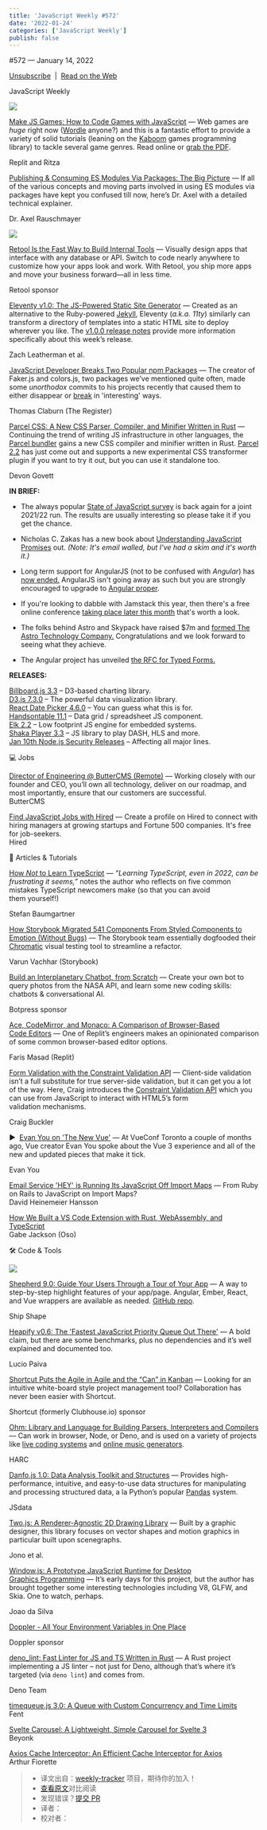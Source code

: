 ```yaml
---
title: 'JavaScript Weekly #572'
date: '2022-01-24'
categories: ['JavaScript Weekly']
publish: false
---
```

#​572 — January 14, 2022

[Unsubscribe](https://javascriptweekly.com/link/118513/web)  |  [Read on the Web](https://javascriptweekly.com/link/118514/web)

JavaScript Weekly

[![](https://res.cloudinary.com/cpress/image/upload/w_1280,e_sharpen:60/l8tdx10bxdvn4csejwzv.jpg)](https://javascriptweekly.com/link/118559/web)

[Make JS Games: How to Code Games with JavaScript](https://javascriptweekly.com/link/118559/web "makejsgames.com") — Web games are _huge_ right now ([Wordle](https://javascriptweekly.com/link/118560/web) anyone?) and this is a fantastic effort to provide a variety of solid tutorials (leaning on the [Kaboom](https://javascriptweekly.com/link/118561/web) games programming library) to tackle several game genres. Read online or [grab the PDF](https://javascriptweekly.com/link/118562/web).

Replit and Ritza

[Publishing & Consuming ES Modules Via Packages: The Big Picture](https://javascriptweekly.com/link/118541/web "2ality.com") — If all of the various concepts and moving parts involved in using ES modules via packages have kept you confused till now, here’s Dr. Axel with a detailed technical explainer.

Dr. Axel Rauschmayer

[![](https://copm.s3.amazonaws.com/82884a8a.png)](https://javascriptweekly.com/link/118515/web)

[Retool Is the Fast Way to Build Internal Tools](https://javascriptweekly.com/link/118515/web "retool.com") — Visually design apps that interface with any database or API. Switch to code nearly anywhere to customize how your apps look and work. With Retool, you ship more apps and move your business forward—all in less time.

Retool sponsor

[Eleventy v1.0: The JS-Powered Static Site Generator](https://javascriptweekly.com/link/118516/web "www.11ty.dev") — Created as an alternative to the Ruby-powered [Jekyll](https://javascriptweekly.com/link/118517/web), Eleventy (_a.k.a. 11ty_) similarly can transform a directory of templates into a static HTML site to deploy wherever you like. The [v1.0.0 release notes](https://javascriptweekly.com/link/118518/web) provide more information specifically about this week’s release.

Zach Leatherman et al.

[JavaScript Developer Breaks Two Popular npm Packages](https://javascriptweekly.com/link/118542/web "www.theregister.com") — The creator of Faker.js and colors.js, two packages we’ve mentioned quite often, made some _unorthodox_ commits to his projects recently that caused them to either disappear or [break](https://javascriptweekly.com/link/118543/web) in 'interesting' ways.

Thomas Claburn (The Register)

[Parcel CSS: A New CSS Parser, Compiler, and Minifier Written in Rust](https://javascriptweekly.com/link/118563/web "parceljs.org") — Continuing the trend of writing JS infrastructure in other languages, the [Parcel bundler](https://javascriptweekly.com/link/118564/web) gains a new CSS compiler and minifier written in Rust. [Parcel 2.2](https://javascriptweekly.com/link/118565/web) has just come out and supports a new experimental CSS transformer plugin if you want to try it out, but you can use it standalone too.

Devon Govett

**IN BRIEF:**

*   The always popular [State of JavaScript survey](https://javascriptweekly.com/link/118544/web) is back again for a joint 2021/22 run. The results are usually interesting so please take it if you get the chance.
    
*   Nicholas C. Zakas has a new book about [Understanding JavaScript Promises](https://javascriptweekly.com/link/118567/web) out. _(Note: It's email walled, but I've had a skim and it's worth it.)_
    
*   Long term support for AngularJS (not to be confused with _Angular_) has [now ended.](https://javascriptweekly.com/link/118545/web) AngularJS isn't going away as such but you are strongly encouraged to upgrade to [Angular proper](https://javascriptweekly.com/link/118546/web).
    
*   If you're looking to dabble with Jamstack this year, then there's a free online conference [taking place later this month](https://javascriptweekly.com/link/118555/web) that's worth a look.
    
*   The folks behind Astro and Skypack have raised $7m and [formed The Astro Technology Company.](https://javascriptweekly.com/link/118568/web) Congratulations and we look forward to seeing what they achieve.
    
*   The Angular project has unveiled [the RFC for Typed Forms.](https://javascriptweekly.com/link/118569/web)
    

**RELEASES:**

[Billboard.js 3.3](https://javascriptweekly.com/link/118570/web) – D3-based charting library.  
[D3.js 7.3.0](https://javascriptweekly.com/link/118519/web) – The powerful data visualization library.  
[React Date Picker 4.6.0](https://javascriptweekly.com/link/118520/web) – You can guess what this is for.  
[Handsontable 11.1](https://javascriptweekly.com/link/118521/web) – Data grid / spreadsheet JS component.  
[Elk 2.2](https://javascriptweekly.com/link/118522/web) – Low footprint JS engine for embedded systems.  
[Shaka Player 3.3](https://javascriptweekly.com/link/118523/web) – JS library to play DASH, HLS and more.  
[Jan 10th Node.js Security Releases](https://javascriptweekly.com/link/118547/web) – Affecting all major lines.

💻 Jobs

[Director of Engineering @ ButterCMS (Remote)](https://javascriptweekly.com/link/118524/web) — Working closely with our founder and CEO, you’ll own all technology, deliver on our roadmap, and most importantly, ensure that our customers are successful.  
ButterCMS

[Find JavaScript Jobs with Hired](https://javascriptweekly.com/link/118525/web) — Create a profile on Hired to connect with hiring managers at growing startups and Fortune 500 companies. It's free for job-seekers.  
Hired

📒 Articles & Tutorials

[How _Not_ to Learn TypeScript](https://javascriptweekly.com/link/118548/web "fettblog.eu") — _“Learning TypeScript, even in 2022, can be frustrating it seems,”_ notes the author who reflects on five common mistakes TypeScript newcomers make (so that you can avoid them yourself!)

Stefan Baumgartner

[How Storybook Migrated 541 Components From Styled Components to Emotion (Without Bugs)](https://javascriptweekly.com/link/118549/web "storybook.js.org") — The Storybook team essentially dogfooded their [Chromatic](https://javascriptweekly.com/link/118550/web) visual testing tool to streamline a refactor.

Varun Vachhar (Storybook)

[Build an Interplanetary Chatbot, from Scratch](https://javascriptweekly.com/link/118526/web "bit.ly") — Create your own bot to query photos from the NASA API, and learn some new coding skills: chatbots & conversational AI.

Botpress sponsor

[Ace, CodeMirror, and Monaco: A Comparison of Browser-Based Code Editors](https://javascriptweekly.com/link/118551/web "blog.replit.com") — One of Replit’s engineers makes an opinionated comparison of some common browser-based editor options.

Faris Masad (Replit)

[Form Validation with the Constraint Validation API](https://javascriptweekly.com/link/118556/web "blog.openreplay.com") — Client-side validation isn’t a full substitute for true server-side validation, but it can get you a lot of the way. Here, Craig introduces the [Constraint Validation API](https://javascriptweekly.com/link/118557/web) which you can use from JavaScript to interact with HTML5’s form validation mechanisms.

Craig Buckler

▶  [Evan You on 'The New Vue'](https://javascriptweekly.com/link/118571/web "www.youtube.com") — At VueConf Toronto a couple of months ago, Vue creator Evan You spoke about the Vue 3 experience and all of the new and updated pieces that make it tick.

Evan You

[Email Service 'HEY' is Running Its JavaScript Off Import Maps](https://javascriptweekly.com/link/118572/web) — From Ruby on Rails to JavaScript on Import Maps?  
David Heinemeier Hansson

[How We Built a VS Code Extension with Rust, WebAssembly, and TypeScript](https://javascriptweekly.com/link/118552/web)  
Gabe Jackson (Oso)

🛠 Code & Tools

[![](https://res.cloudinary.com/cpress/image/upload/w_1280,e_sharpen:60/v0uns9vysvp6ooxciyy0.jpg)](https://javascriptweekly.com/link/118528/web)

[Shepherd 9.0: Guide Your Users Through a Tour of Your App](https://javascriptweekly.com/link/118528/web "shepherdjs.dev") — A way to step-by-step highlight features of your app/page. Angular, Ember, React, and Vue wrappers are available as needed. [GitHub repo](https://javascriptweekly.com/link/118529/web).

Ship Shape

[Heapify v0.6: The 'Fastest JavaScript Priority Queue Out There'](https://javascriptweekly.com/link/118530/web "github.com") — A bold claim, but there are some benchmarks, plus no dependencies and it’s well explained and documented too.

Lucio Paiva

[Shortcut Puts the Agile in Agile and the “Can” in Kanban](https://javascriptweekly.com/link/118531/web "shortcut.com") — Looking for an intuitive white-board style project management tool? Collaboration has never been easier with Shortcut.

Shortcut (formerly Clubhouse.io) sponsor

[Ohm: Library and Language for Building Parsers, Interpreters and Compilers](https://javascriptweekly.com/link/118532/web "github.com") — Can work in browser, Node, or Deno, and is used on a variety of projects like [live coding systems](https://javascriptweekly.com/link/118533/web) and [online music generators](https://javascriptweekly.com/link/118534/web).

HARC

[Danfo.js 1.0: Data Analysis Toolkit and Structures](https://javascriptweekly.com/link/118535/web "github.com") — Provides high-performance, intuitive, and easy-to-use data structures for manipulating and processing structured data, a la Python’s popular [Pandas](https://javascriptweekly.com/link/118536/web) system.

JSdata

[Two.js: A Renderer-Agnostic 2D Drawing Library](https://javascriptweekly.com/link/118537/web "two.js.org") — Built by a graphic designer, this library focuses on vector shapes and motion graphics in particular built upon scenegraphs.

Jono et al.

[Window.js: A Prototype JavaScript Runtime for Desktop Graphics Programming](https://javascriptweekly.com/link/118558/web "github.com") — It’s early days for this project, but the author has brought together some interesting technologies including V8, GLFW, and Skia. One to watch, perhaps.

Joao da Silva

[Doppler - All Your Environment Variables in One Place](https://javascriptweekly.com/link/118538/web "www.doppler.com")

Doppler sponsor

[deno\_lint: Fast Linter for JS and TS Written in Rust](https://javascriptweekly.com/link/118553/web "github.com") — A Rust project implementing a JS linter – not just for Deno, although that’s where it’s targeted (via `deno lint`) and comes from.

Deno Team

[timequeue.js 3.0: A Queue with Custom Concurrency and Time Limits](https://javascriptweekly.com/link/118539/web)  
Fent

[Svelte Carousel: A Lightweight, Simple Carousel for Svelte 3](https://javascriptweekly.com/link/118540/web)  
Beyonk

[Axios Cache Interceptor: An Efficient Cache Interceptor for Axios](https://javascriptweekly.com/link/118554/web)  
Arthur Fiorette
> * 译文出自：[weekly-tracker](https://github.com/FEDarling/weekly-tracker) 项目，期待你的加入！
> * [查看原文]()对比阅读
> * 发现错误？[提交 PR](https://github.com/FEDarling/weekly-tracker/blob/main/)
> * 译者：
> * 校对者：

